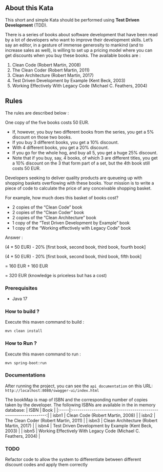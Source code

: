 ## About this Kata

This short and simple Kata should be performed using **Test Driven Development** (TDD).

There is a series of books about software development that have been read by a lot of developers who want to improve their development skills. Let’s say an editor, in a gesture of immense generosity to mankind (and to increase sales as well), is willing to set up a pricing model where you can get discounts when you buy these books. The available books are :
1. Clean Code (Robert Martin, 2008)
2. The Clean Coder (Robert Martin, 2011)
3. Clean Architecture (Robert Martin, 2017)
4. Test Driven Development by Example (Kent Beck, 2003)
5. Working Effectively With Legacy Code (Michael C. Feathers, 2004)

## Rules

The rules are described below :

One copy of the five books costs 50 EUR.
- If, however, you buy two different books from the series, you get a 5% discount on those two books.
- If you buy 3 different books, you get a 10% discount.
- With 4 different books, you get a 20% discount.
- If you go for the whole hog, and buy all 5, you get a huge 25% discount.
- Note that if you buy, say, 4 books, of which 3 are different titles, you get a 10% discount on the 3 that form part of a set, but the 4th book still costs 50 EUR.

Developers seeking to deliver quality products are queueing up with shopping baskets overflowing with these books. Your mission is to write a piece of code to calculate the price of any conceivable shopping basket.

For example, how much does this basket of books cost?
- 2 copies of the “Clean Code” book
- 2 copies of the “Clean Coder” book
- 2 copies of the “Clean Architecture” book
- 1 copy of the “Test Driven Development by Example” book
- 1 copy of the “Working effectively with Legacy Code” book

Answer :

(4 * 50 EUR) - 20% [first book, second book, third book, fourth book]

(4 * 50 EUR) - 20% [first book, second book, third book, fifth book]

= 160 EUR + 160 EUR

= 320 EUR (knowledge is priceless but has a cost)
  

### Prerequisites

- Java 17

### How to build ?

Execute this maven command to build :

`mvn clean install`

### How to Run ? 

Execute this maven command to run :

`mvn spring-boot:run`

### Documentations
After running the project, you can see the `api documentation` on this URL:
`http://localhost:8080/swagger-ui/index.html`

The bookMap is map of ISBN and the corresponding number of copies taken by the developer.
The following ISBNs are available in the in memory database:
| ISBN | Book |
|:-----|:-----------------------------------------------------------------:|
| isbn1 | Clean Code (Robert Martin, 2008) |
| isbn2 | The Clean Coder (Robert Martin, 2011) |
| isbn3 | Clean Architecture (Robert Martin, 2017) |
| isbn4 | Test Driven Development by Example (Kent Beck, 2003) |
| isbn5 | Working Effectively With Legacy Code (Michael C. Feathers, 2004) |

### TODO
Refactor code to allow the system to differentiate between different discount codes and apply them correctly
